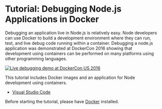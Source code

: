 # Tutorial: Debugging Node.js Applications in Docker

Debugging an application live in Node.js is relatively easy. Node developers can use Docker to build a development environment where they can run, test, and live debug code running within a container. Debugging a node.js application was demonstrated at DockerCon 2016 showing that development using containers can be performed on many platforms using other programming languages.

[![Live debugging demo at DockerCon US 2016](https://img.youtube.com/vi/vE1iDPx6-Ok/0.jpg)](https://youtu.be/vE1iDPx6-Ok?list=PLkA60AVN3hh9gnrYwNO6zTb9U3i1Y9FMY&t=2088)


This tutorial includes Docker images and an application for Node development using containers.

* [Visual Studio Code](VSCode-README.md)

Before starting the tutorial, please have [Docker](https://www.docker.com/products/overview) installed.
